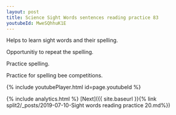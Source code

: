 ```yaml
---
layout: post
title: Science Sight Words sentences reading practice 83
youtubeId: MweSQhhuK1E
---
```

 
 
Helps to learn sight words and their spelling.

Opportunitiy to repeat the spelling. 

Practice spelling. 
 
Practice for spelling bee competitions. 
 
{% include youtubePlayer.html id=page.youtubeId %}
 
 
{% include analytics.html %} 
[Next]({{ site.baseurl }}{% link  split2/_posts/2019-07-10-Sight words reading practice 20.md%})
 
